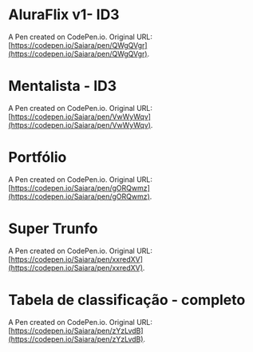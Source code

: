 # AluraFlix v1- ID3

A Pen created on CodePen.io. Original URL: [https://codepen.io/Saiara/pen/QWgQVgr](https://codepen.io/Saiara/pen/QWgQVgr).


# Mentalista - ID3

A Pen created on CodePen.io. Original URL: [https://codepen.io/Saiara/pen/VwWyWqv](https://codepen.io/Saiara/pen/VwWyWqv).


# Portfólio 

A Pen created on CodePen.io. Original URL: [https://codepen.io/Saiara/pen/gORQwmz](https://codepen.io/Saiara/pen/gORQwmz).


# Super Trunfo 

A Pen created on CodePen.io. Original URL: [https://codepen.io/Saiara/pen/xxredXV](https://codepen.io/Saiara/pen/xxredXV).


# Tabela de classificação - completo

A Pen created on CodePen.io. Original URL: [https://codepen.io/Saiara/pen/zYzLvdB](https://codepen.io/Saiara/pen/zYzLvdB).


